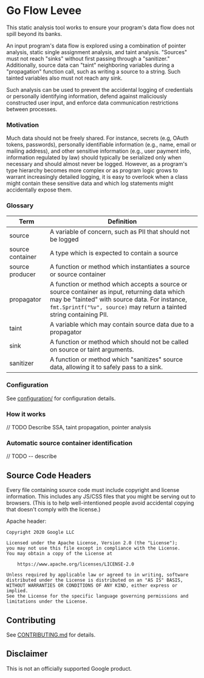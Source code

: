 # Go Flow Levee

This static analysis tool works to ensure your program's data flow does not spill beyond its banks.

An input program's data flow is explored using a combination of pointer analysis,
 static single assignment analysis, and taint analysis.
"Sources" must not reach "sinks" without first passing through a "sanitizer."
Additionally, source data can "taint" neighboring variables during a "propagation" function call,
 such as writing a source to a string.
Such tainted variables also must not reach any sink.

Such analysis can be used to prevent the accidental logging of credentials or personally identifying information,
 defend against maliciously constructed user input, and enforce data communication restrictions between processes.

### Motivation

Much data should not be freely shared.
For instance, secrets (e.g, OAuth tokens, passwords),
  personally identifiable information (e.g., name, email or mailing address),
  and other sensitive information (e.g., user payment info, information regulated by law)
  should typically be serialized only when necessary and should almost never be logged.
However, as a program's type hierarchy becomes more complex or
  as program logic grows to warrant increasingly detailed logging,
  it is easy to overlook when a class might contain these sensitive data and
  which log statements might accidentally expose them.

### Glossary
| Term             | Definition |
|------------------|------------|
| source           | A variable of concern, such as PII that should not be logged
| source container | A type which is expected to contain a source
| source producer  | A function or method which instantiates a source or source container
| propagator       | A function or method which accepts a source or source container as input, returning data which may be "tainted" with source data.  For instance, `fmt.Sprintf("%v", source)` may return a tainted string containing PII.
| taint            | A variable which may contain source data due to a propagator
| sink             | A function or method which should not be called on source or taint arguments.
| sanitizer        | A function or method which "sanitizes" source data, allowing it to safely pass to a sink.

### Configuration

See [configuration/](configuration/README.md) for configuration details.

### How it works

// TODO Describe SSA, taint propagation, pointer analysis

### Automatic source container identification

// TODO -- describe

## Source Code Headers

Every file containing source code must include copyright and license
information. This includes any JS/CSS files that you might be serving out to
browsers. (This is to help well-intentioned people avoid accidental copying that
doesn't comply with the license.)

Apache header:

    Copyright 2020 Google LLC

    Licensed under the Apache License, Version 2.0 (the "License");
    you may not use this file except in compliance with the License.
    You may obtain a copy of the License at

        https://www.apache.org/licenses/LICENSE-2.0

    Unless required by applicable law or agreed to in writing, software
    distributed under the License is distributed on an "AS IS" BASIS,
    WITHOUT WARRANTIES OR CONDITIONS OF ANY KIND, either express or implied.
    See the License for the specific language governing permissions and
    limitations under the License.

## Contributing

See [CONTRIBUTING.md](CONTRIBUTING.md) for details.

## Disclaimer

This is not an officially supported Google product.
